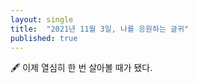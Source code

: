 ```yaml
---
layout: single
title:  "2021년 11월 3일, 나를 응원하는 글귀"
published: true
---
```


🖋️ 이제 열심히 한 번 살아볼 때가 됐다.

